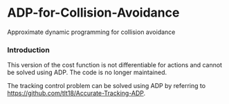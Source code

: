 # ADP-for-Collision-Avoidance
Approximate dynamic programming for collision avoidance

### Introduction
This version of the cost function is not differentiable for actions and cannot be solved using ADP. The code is no longer maintained. 

The tracking control problem can be solved using ADP by referring to https://github.com/tlt18/Accurate-Tracking-ADP.
